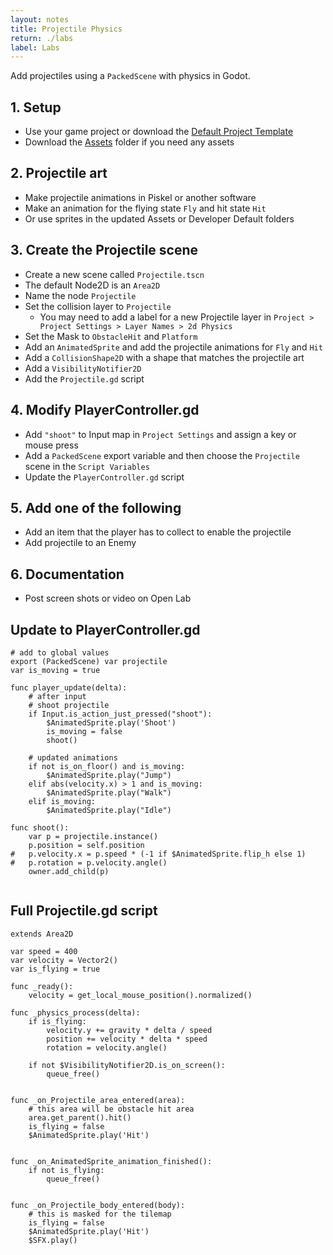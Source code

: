 ```yaml
---
layout: notes
title: Projectile Physics
return: ./labs
label: Labs
---
```



<!-- <iframe width="560" height="315" src="https://www.youtube.com/embed/lL3zTb9F6q0?rel=0" frameborder="0" allowfullscreen></iframe> -->

Add projectiles using a `PackedScene` with physics in Godot.

## 1. Setup
- Use your game project or download the [Default Project Template](./270_BlankTemplate.zip)
- Download the [Assets](./270_Assets.zip) folder if you need any assets

## 2. Projectile art
- Make projectile animations in Piskel or another software
- Make an animation for the flying state `Fly` and hit state `Hit`
- Or use sprites in the updated Assets or Developer Default folders

## 3. Create the Projectile scene
- Create a new scene called `Projectile.tscn`
- The default Node2D is an `Area2D`
- Name the node `Projectile`
- Set the collision layer to `Projectile`
	- You may need to add a label for a new Projectile layer in `Project > Project Settings > Layer Names > 2d Physics`
- Set the Mask to `ObstacleHit` and `Platform`
- Add an `AnimatedSprite` and add the projectile animations for `Fly` and `Hit`
- Add a `CollisionShape2D` with a shape that matches the projectile art
- Add a `VisibilityNotifier2D`
- Add the `Projectile.gd` script

## 4. Modify PlayerController.gd
- Add `"shoot"` to Input map in `Project Settings` and assign a key or mouse press
- Add a `PackedScene` export variable and then choose the `Projectile` scene in the `Script Variables`
- Update the `PlayerController.gd` script

## 5. Add one of the following
- Add an item that the player has to collect to enable the projectile
- Add projectile to an Enemy

## 6. Documentation
- Post screen shots or video on Open Lab

## Update to PlayerController.gd
```
# add to global values
export (PackedScene) var projectile
var is_moving = true

func player_update(delta):
	# after input
	# shoot projectile
	if Input.is_action_just_pressed("shoot"):
		$AnimatedSprite.play('Shoot')
		is_moving = false
		shoot()

	# updated animations
	if not is_on_floor() and is_moving:
		$AnimatedSprite.play("Jump")
	elif abs(velocity.x) > 1 and is_moving:
		$AnimatedSprite.play("Walk")
	elif is_moving:
		$AnimatedSprite.play("Idle")

func shoot():
	var p = projectile.instance()
	p.position = self.position
#	p.velocity.x = p.speed * (-1 if $AnimatedSprite.flip_h else 1)
#	p.rotation = p.velocity.angle()
	owner.add_child(p)
	
```

## Full Projectile.gd script
```
extends Area2D

var speed = 400
var velocity = Vector2()
var is_flying = true

func _ready():
	velocity = get_local_mouse_position().normalized()

func _physics_process(delta):
	if is_flying:
		velocity.y += gravity * delta / speed
		position += velocity * delta * speed
		rotation = velocity.angle()
		
	if not $VisibilityNotifier2D.is_on_screen():
		queue_free()


func _on_Projectile_area_entered(area):
	# this area will be obstacle hit area
	area.get_parent().hit()
	is_flying = false
	$AnimatedSprite.play('Hit')


func _on_AnimatedSprite_animation_finished():
	if not is_flying:
		queue_free()


func _on_Projectile_body_entered(body):
	# this is masked for the tilemap
	is_flying = false
	$AnimatedSprite.play('Hit')
	$SFX.play()
```